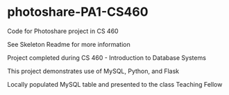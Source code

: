 # photoshare-PA1-CS460
Code for Photoshare project in CS 460

See Skeleton Readme for more information

Project completed during CS 460 - Introduction to Database Systems

This project demonstrates use of MySQL, Python, and Flask

Locally populated MySQL table and presented to the class Teaching Fellow
